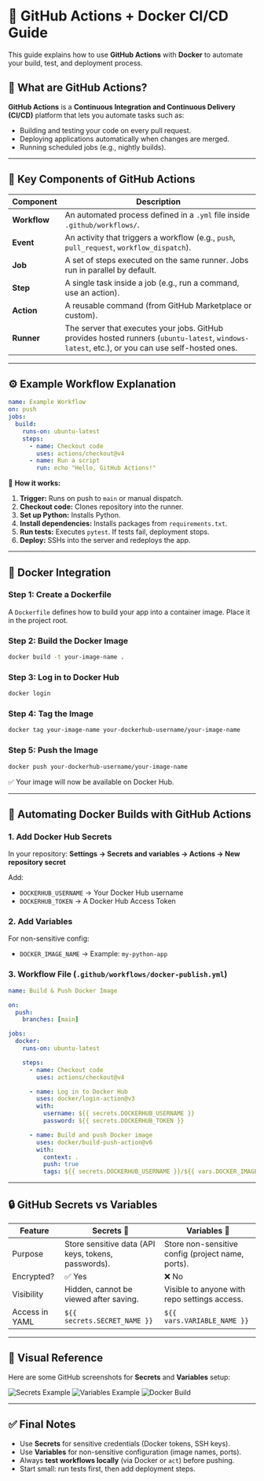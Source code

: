 
# 🚀 GitHub Actions + Docker CI/CD Guide

This guide explains how to use **GitHub Actions** with **Docker** to automate your build, test, and deployment process.


## 🔹 What are GitHub Actions?

**GitHub Actions** is a **Continuous Integration and Continuous Delivery (CI/CD)** platform that lets you automate tasks such as:

* Building and testing your code on every pull request.
* Deploying applications automatically when changes are merged.
* Running scheduled jobs (e.g., nightly builds).

---

## 🔑 Key Components of GitHub Actions

| Component    | Description                                                                                                                                    |
| ------------ | ---------------------------------------------------------------------------------------------------------------------------------------------- |
| **Workflow** | An automated process defined in a `.yml` file inside `.github/workflows/`.                                                                     |
| **Event**    | An activity that triggers a workflow (e.g., `push`, `pull_request`, `workflow_dispatch`).                                                      |
| **Job**      | A set of steps executed on the same runner. Jobs run in parallel by default.                                                                   |
| **Step**     | A single task inside a job (e.g., run a command, use an action).                                                                               |
| **Action**   | A reusable command (from GitHub Marketplace or custom).                                                                                        |
| **Runner**   | The server that executes your jobs. GitHub provides hosted runners (`ubuntu-latest`, `windows-latest`, etc.), or you can use self-hosted ones. |

---

## ⚙️ Example Workflow Explanation

```yaml
name: Example Workflow
on: push
jobs:
  build:
    runs-on: ubuntu-latest
    steps:
      - name: Checkout code
        uses: actions/checkout@v4
      - name: Run a script
        run: echo "Hello, GitHub Actions!"
```

📌 **How it works:**

1. **Trigger:** Runs on push to `main` or manual dispatch.
2. **Checkout code:** Clones repository into the runner.
3. **Set up Python:** Installs Python.
4. **Install dependencies:** Installs packages from `requirements.txt`.
5. **Run tests:** Executes `pytest`. If tests fail, deployment stops.
6. **Deploy:** SSHs into the server and redeploys the app.

---

## 🐳 Docker Integration

### **Step 1: Create a Dockerfile**

A `Dockerfile` defines how to build your app into a container image. Place it in the project root.

### **Step 2: Build the Docker Image**

```bash
docker build -t your-image-name .
```

### **Step 3: Log in to Docker Hub**

```bash
docker login
```

### **Step 4: Tag the Image**

```bash
docker tag your-image-name your-dockerhub-username/your-image-name
```

### **Step 5: Push the Image**

```bash
docker push your-dockerhub-username/your-image-name
```

✅ Your image will now be available on Docker Hub.

---

## 🤖 Automating Docker Builds with GitHub Actions

### **1. Add Docker Hub Secrets**

In your repository:
**Settings → Secrets and variables → Actions → New repository secret**

Add:

* `DOCKERHUB_USERNAME` → Your Docker Hub username
* `DOCKERHUB_TOKEN` → A Docker Hub Access Token

### **2. Add Variables**

For non-sensitive config:

* `DOCKER_IMAGE_NAME` → Example: `my-python-app`

### **3. Workflow File (`.github/workflows/docker-publish.yml`)**

```yaml
name: Build & Push Docker Image

on:
  push:
    branches: [main]

jobs:
  docker:
    runs-on: ubuntu-latest

    steps:
      - name: Checkout code
        uses: actions/checkout@v4

      - name: Log in to Docker Hub
        uses: docker/login-action@v3
        with:
          username: ${{ secrets.DOCKERHUB_USERNAME }}
          password: ${{ secrets.DOCKERHUB_TOKEN }}

      - name: Build and push Docker image
        uses: docker/build-push-action@v6
        with:
          context: .
          push: true
          tags: ${{ secrets.DOCKERHUB_USERNAME }}/${{ vars.DOCKER_IMAGE_NAME }}:latest
```

---

## 🔒 GitHub Secrets vs Variables

| Feature        | **Secrets** 🔑                                      | **Variables** 📝                                  |
| -------------- | --------------------------------------------------- | ------------------------------------------------- |
| Purpose        | Store sensitive data (API keys, tokens, passwords). | Store non-sensitive config (project name, ports). |
| Encrypted?     | ✅ Yes                                               | ❌ No                                              |
| Visibility     | Hidden, cannot be viewed after saving.              | Visible to anyone with repo settings access.      |
| Access in YAML | `${{ secrets.SECRET_NAME }}`                        | `${{ vars.VARIABLE_NAME }}`                       |

---

## 📸 Visual Reference

Here are some GitHub screenshots for **Secrets** and **Variables** setup:

![Secrets Example](https://github.com/user-attachments/assets/4e8301d9-5848-471b-a89c-d5a6e9cb4ebd)
![Variables Example](https://github.com/user-attachments/assets/3bb09f99-b56e-4b4b-84ee-f5fd9a94c1b2)
![Docker Build](https://github.com/user-attachments/assets/ebbb19bd-5efd-4801-b61f-823a68dfefe1)

---

## ✅ Final Notes

* Use **Secrets** for sensitive credentials (Docker tokens, SSH keys).
* Use **Variables** for non-sensitive configuration (image names, ports).
* Always **test workflows locally** (via Docker or `act`) before pushing.
* Start small: run tests first, then add deployment steps.

